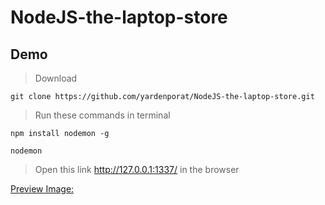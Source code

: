 # NodeJS-the-laptop-store

## Demo
> Download

    git clone https://github.com/yardenporat/NodeJS-the-laptop-store.git
    
> Run these commands in terminal

    npm install nodemon -g
    
    nodemon
    
> Open this link  http://127.0.0.1:1337/ in the browser

[Preview Image:](https://yardenporat.github.io/NodeJS-the-laptop-store/ss.png)
